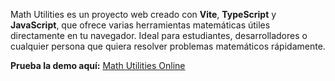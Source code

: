 Math Utilities es un proyecto web creado con **Vite**, **TypeScript** y **JavaScript**, que ofrece varias herramientas matemáticas útiles directamente en tu navegador. Ideal para estudiantes, desarrolladores o cualquier persona que quiera resolver problemas matemáticos rápidamente.

**Prueba la demo aquí:** [Math Utilities Online](https://math-utilities.netlify.app/)
